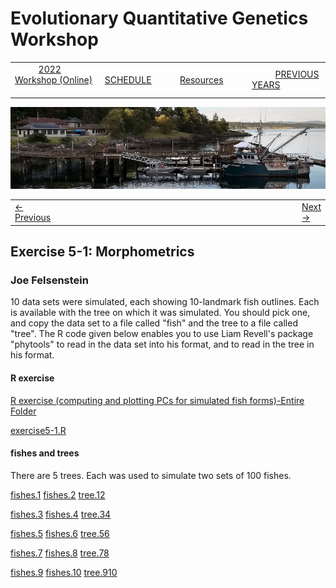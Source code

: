 
# Evolutionary Quantitative Genetics Workshop #

|        |        |        |    |
|--------|---------------------------------------------|--------------------|------------------------------------------|
| &nbsp;&nbsp;&nbsp;&nbsp;&nbsp;&nbsp;&nbsp;&nbsp;&nbsp; [2022 Workshop (Online)](index.html) &nbsp;&nbsp;&nbsp;&nbsp;&nbsp;&nbsp;&nbsp;&nbsp;&nbsp; | &nbsp;&nbsp;&nbsp;&nbsp;&nbsp;&nbsp;&nbsp;&nbsp;&nbsp;&nbsp;&nbsp;&nbsp; [SCHEDULE](schedule.html) &nbsp;&nbsp;&nbsp;&nbsp;&nbsp;&nbsp;&nbsp;&nbsp;&nbsp; | &nbsp;&nbsp;&nbsp;&nbsp;&nbsp;&nbsp;&nbsp;&nbsp;&nbsp;&nbsp;&nbsp;&nbsp; [Resources](resources.html) &nbsp;&nbsp;&nbsp;&nbsp;&nbsp;&nbsp;&nbsp;&nbsp;&nbsp; | &nbsp;&nbsp;&nbsp;&nbsp;&nbsp;&nbsp;&nbsp;&nbsp;&nbsp; [PREVIOUS YEARS](previous.html) &nbsp;&nbsp;&nbsp;&nbsp;&nbsp;&nbsp; |


<div align="left">
<img src="/media/FHLimage2018b.jpg" alt="FHL waterfront in 2018">
</div>

<table><tr><td><a href="lecture5-1.html">&larr; Previous</a></td><td width="772">&nbsp;</td><td> <a href="lecture5-2.html">Next &rarr;</a></td></tr></table>


## Exercise 5-1: Morphometrics ##

### Joe Felsenstein ###

10 data sets were simulated, each showing 10-landmark fish outlines.  Each is available with the tree on which it was
simulated.  You should pick one, and copy the data set to a file called "fish" and the tree to a file called "tree".
The R code given below enables you to use Liam Revell's package "phytools" to read in the data set into
his format, and to read in the tree in his format.

#### R exercise ####

[R exercise (computing and plotting PCs for simulated fish forms)-Entire Folder](https://drive.google.com/drive/folders/12JQyh9H3wYeuGwCAJMxkqAXxzYi9-3Mq?usp=sharing)

[exercise5-1.R](https://drive.google.com/file/d/1CbUKFw_oIGtMSx5kq1WPPa4Z_NEHg0JZ/view?usp=sharing)

#### fishes and trees ####

There are 5 trees.  Each was used to simulate two sets of 100 fishes.

[fishes.1](https://drive.google.com/file/d/1hgyewbsOT7PTDRXQnPMUpuV3HIv4BqIs/view?usp=sharing)
[fishes.2](https://drive.google.com/file/d/13ppufv78HxVYMHQ25k7pRCz2Du-HMHN_/view?usp=sharing)
[tree.12](https://drive.google.com/file/d/1SaAE9LZL7odV7BfIFaydl5Pe8_4JWwwa/view?usp=sharing)

[fishes.3](https://drive.google.com/file/d/1L-BeZmBVU4nnRe4LELxtV6VOysNY4IMh/view?usp=sharing)
[fishes.4](https://drive.google.com/file/d/1FkSb7wzXONONTeBrsUATwHlNYdx9SWtk/view?usp=sharing)
[tree.34](https://drive.google.com/file/d/19JcgUJ76GnjPaiAvHCNUY1Ox0PFgVvO-/view?usp=sharing)

[fishes.5](https://drive.google.com/file/d/1om_VNZH7-nQblZr6lCOJZMP__GyeV68S/view?usp=sharing)
[fishes.6](https://drive.google.com/file/d/1Xrvq_gqjjmeDskh05NPLtiYv3BhOqRbd/view?usp=sharing)
[tree.56](https://drive.google.com/file/d/14YlOohhQ3GFheA8GXKRH9p05WnZgwqKZ/view?usp=sharing)

[fishes.7](https://drive.google.com/file/d/1QGcLUhjULwuTFbYf1Rc7LY6pcD4VtQH8/view?usp=sharing)
[fishes.8](https://drive.google.com/file/d/1QGcLUhjULwuTFbYf1Rc7LY6pcD4VtQH8/view?usp=sharing)
[tree.78](https://drive.google.com/file/d/13aEwSoSYvPW_kxodMZ22SqFgz4b_yDG8/view?usp=sharing)

[fishes.9](https://drive.google.com/file/d/1QGcLUhjULwuTFbYf1Rc7LY6pcD4VtQH8/view?usp=sharing)
[fishes.10](https://drive.google.com/file/d/1QGcLUhjULwuTFbYf1Rc7LY6pcD4VtQH8/view?usp=sharing)
[tree.910](https://drive.google.com/file/d/1kZla1gksLncv6xFgi-6rSGx5iA7uf-R3/view?usp=sharing)
